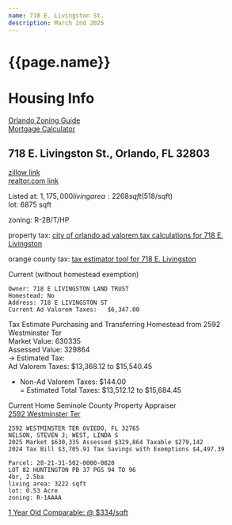 ```yaml
---
name: 718 E. Livingston St.
description: March 2nd 2025
---
```

<h1>{{page.name}}</h1>

# Housing Info  
[Orlando Zoning Guide](https://gis.orlando.gov/PDF_Docs/PlanningMaps/ZoningLegendColor.pdf)  
[Mortgage Calculator](https://www.mortgagecalculator.org/)

## 718 E. Livingston St., Orlando, FL 32803  
[zillow link](https://www.zillow.com/homedetails/718-E-Livingston-St-Orlando-FL-32803/46196060_zpid/)  
[realtor.com link](https://www.realtor.com/realestateandhomes-detail/M6795786620)  
  
Listed at: $1,175,000  
living area: 2268 sqft ($518/sqft)  
lot: 6875 sqft  
  
zoning: R-2B/T/HP  
  
property tax: [city of orlando ad valorem tax calculations for 718 E. Livingston](https://www1.cityoforlando.net/PropertyTax/SeachResultDetails.aspx?PID=25-22-29-2508-04-050&Street=718+E+LIVINGSTON+ST)  
  
orange county tax: [tax estimator tool for 718 E. Livingston](https://taxestimator.ocpafl.org/Default.aspx?PID=292225250804050)  
  
Current (without homestead exemption)  
```
Owner: 718 E LIVINGSTON LAND TRUST
Homestead: No
Address: 718 E LIVINGSTON ST
Current Ad Valorem Taxes:	$6,347.00

```
Tax Estimate Purchasing and Transferring Homestead from 2592 Westminster Ter  
Market Value: 630335  
Assessed Value: 329864  
-> Estimated Tax:  
Ad Valorem Taxes: $13,368.12 to $15,540.45  
+ Non-Ad Valorem Taxes: $144.00  
= Estimated Total Taxes: $13,512.12 to $15,684.45  



Current Home Seminole County Property Appraiser  
[2592 Westminster Ter](https://scpafl.org/search/parcels/details/?APPRID=5056607)  
```
2592 WESTMINSTER TER OVIEDO, FL 32765
NELSON, STEVEN J; WEST, LINDA S
2025 Market $630,335 Assessed $329,864 Taxable $279,142
2024 Tax Bill $3,705.91 Tax Savings with Exemptions $4,497.39

Parcel: 28-21-31-502-0000-0820
LOT 82 HUNTINGTON PB 37 PGS 94 TO 96
4br, 2.5ba
living area: 3222 sqft
lot: 0.53 Acre
zoning: R-1AAAA
```
  
[1 Year Old Comparable: @ $334/sqft](https://www.zillow.com/homedetails/335-Cathcart-Ave-Orlando-FL-32803/46196367_zpid/)  

